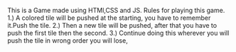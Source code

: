 This is a Game made using HTMl,CSS and JS.
Rules for playing this game.
  1.) A colored tile will be pushed at the starting, you have to remember it.Push the tile.
  2.) Then a new tile will be pushed, after that you have to push the first tile then the second.
  3.) Continue doing this wherever you will push the tile in wrong order you will lose,
